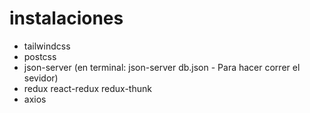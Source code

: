 # instalaciones

- tailwindcss
- postcss
- json-server (en terminal: json-server db.json - Para hacer correr el sevidor)
- redux react-redux redux-thunk
- axios

